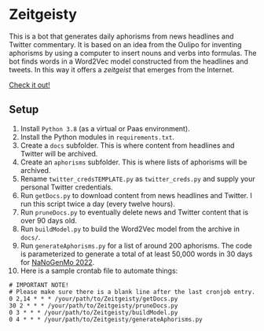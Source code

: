 # Zeitgeisty

This is a bot that generates daily aphorisms from news headlines and Twitter commentary. It is based on an idea from the Oulipo for inventing aphorisms by using a computer to insert nouns and verbs into formulas. The bot finds words in a Word2Vec model constructed from the headlines and tweets. In this way it offers a *zeitgeist* that emerges from the Internet.

[Check it out!](https://zeitgeisty.hartwick.edu/)

## Setup

1. Install `Python 3.8` (as a virtual or Paas environment).
2. Install the Python modules in `requirements.txt`.
3. Create a `docs` subfolder. This is where content from headlines and Twitter will be archived.
4. Create an `aphorisms` subfolder. This is where lists of aphorisms  will be archived.
5. Rename `twitter_credsTEMPLATE.py` as `twitter_creds.py` and supply your personal Twitter credentials.
6. Run `getDocs.py` to download content from news headlines and Twitter. I run this script twice a day (every twelve hours).
7. Run `pruneDocs.py` to eventually delete news and Twitter content that is over 90 days old.
8. Run `buildModel.py` to build the Word2Vec model from the archive in `docs/`.
9. Run `generateAphorisms.py` for a list of around 200 aphorisms. The code is parameterized to generate a total of at least 50,000 words in 30 days for [NaNoGenMo 2022](https://github.com/NaNoGenMo/2022).
10. Here is a sample crontab file to automate things:
```
# IMPORTANT NOTE!
# Please make sure there is a blank line after the last cronjob entry.
0 2,14 * * * /your/path/to/Zeitgeisty/getDocs.py
30 2 * * * /your/path/to/Zeitgeisty/pruneDocs.py
0 3 * * * /your/path/to/Zeitgeisty/buildModel.py
0 4 * * * /your/path/to/Zeitgeisty/generateAphorisms.py
```
